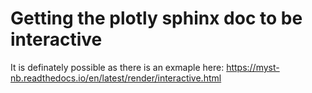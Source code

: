 # Getting the plotly sphinx doc to be interactive
It is definately possible as there is an exmaple here:
https://myst-nb.readthedocs.io/en/latest/render/interactive.html